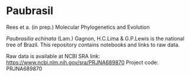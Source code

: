 # Paubrasil
 Rees et a. (in prep.) Molecular Phylogenetics and Evolution
 
*Paubrasilia echinata* (Lam.) Gagnon, H.C.Lima & G.P.Lewis is the national tree of Brazil.
This repository contains notebooks and links to raw data.

Raw data is available at NCBI SRA link: https://www.ncbi.nlm.nih.gov/sra/PRJNA689870
Project code: PRJNA689870
